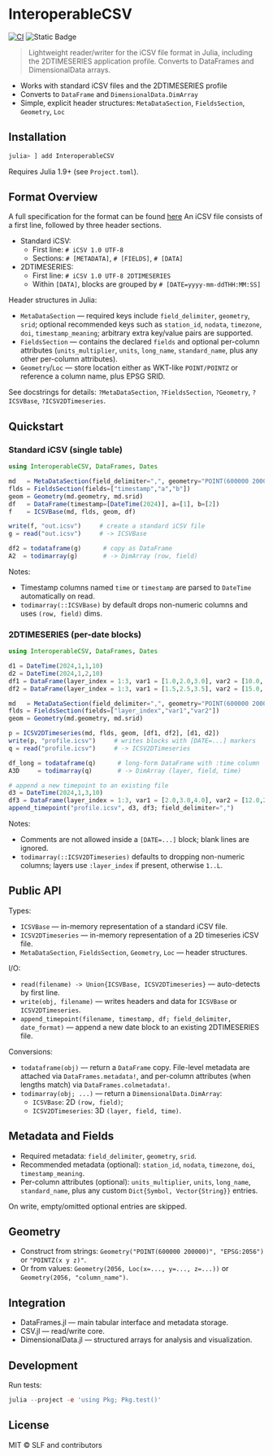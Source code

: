# InteroperableCSV

[![CI](https://github.com/pleibers/iCSV.jl/actions/workflows/CI.yml/badge.svg)](https://github.com/pleibers/iCSV.jl/actions/workflows/CI.yml) ![Static Badge](https://img.shields.io/badge/License-MIT-blue?link=https%3A%2F%2Fgithub.com%2Fpleibers%2FiCSV.jl%2Fblob%2Fmain%2FLICENSE)

> Lightweight reader/writer for the iCSV file format in Julia, including the 2DTIMESERIES application profile. Converts to DataFrames and DimensionalData arrays.

- Works with standard iCSV files and the 2DTIMESERIES profile
- Converts to `DataFrame` and `DimensionalData.DimArray`
- Simple, explicit header structures: `MetaDataSection`, `FieldsSection`, `Geometry`, `Loc`

## Installation

```julia
julia> ] add InteroperableCSV
```

Requires Julia 1.9+ (see `Project.toml`).

## Format Overview

A full specification for the format can be found [here](https://git-pages.wsl.ch/envidat/icsv/)
An iCSV file consists of a first line, followed by three header sections.

- Standard iCSV:
  - First line: `# iCSV 1.0 UTF-8`
  - Sections: `# [METADATA]`, `# [FIELDS]`, `# [DATA]`
- 2DTIMESERIES:
  - First line: `# iCSV 1.0 UTF-8 2DTIMESERIES`
  - Within `[DATA]`, blocks are grouped by `# [DATE=yyyy-mm-ddTHH:MM:SS]`

Header structures in Julia:

- `MetaDataSection` — required keys include `field_delimiter`, `geometry`, `srid`; optional recommended keys such as `station_id`, `nodata`, `timezone`, `doi`, `timestamp_meaning`; arbitrary extra key/value pairs are supported.
- `FieldsSection` — contains the declared `fields` and optional per-column attributes (`units_multiplier`, `units`, `long_name`, `standard_name`, plus any other per-column attributes).
- `Geometry`/`Loc` — store location either as WKT-like `POINT/POINTZ` or reference a column name, plus EPSG SRID.

See docstrings for details: `?MetaDataSection`, `?FieldsSection`, `?Geometry`, `?ICSVBase`, `?ICSV2DTimeseries`.

## Quickstart

### Standard iCSV (single table)

```julia
using InteroperableCSV, DataFrames, Dates

md   = MetaDataSection(field_delimiter=",", geometry="POINT(600000 200000)", srid="EPSG:2056")
flds = FieldsSection(fields=["timestamp","a","b"]) 
geom = Geometry(md.geometry, md.srid)
df   = DataFrame(timestamp=[DateTime(2024)], a=[1], b=[2])
f    = ICSVBase(md, flds, geom, df)

write(f, "out.icsv")     # create a standard iCSV file
g = read("out.icsv")     # -> ICSVBase

df2 = todataframe(g)      # copy as DataFrame
A2  = todimarray(g)       # -> DimArray (row, field)
```

Notes:

- Timestamp columns named `time` or `timestamp` are parsed to `DateTime` automatically on read.
- `todimarray(::ICSVBase)` by default drops non-numeric columns and uses `(row, field)` dims.

### 2DTIMESERIES (per-date blocks)

```julia
using InteroperableCSV, DataFrames, Dates

d1 = DateTime(2024,1,1,10)
d2 = DateTime(2024,1,2,10)
df1 = DataFrame(layer_index = 1:3, var1 = [1.0,2.0,3.0], var2 = [10.0, 20.0, 30.0])
df2 = DataFrame(layer_index = 1:3, var1 = [1.5,2.5,3.5], var2 = [15.0, 25.0, 35.0])

md   = MetaDataSection(field_delimiter=",", geometry="POINT(600000 200000)", srid="EPSG:2056")
flds = FieldsSection(fields=["layer_index","var1","var2"]) 
geom = Geometry(md.geometry, md.srid)

p = ICSV2DTimeseries(md, flds, geom, [df1, df2], [d1, d2])
write(p, "profile.icsv")     # writes blocks with [DATE=...] markers
q = read("profile.icsv")     # -> ICSV2DTimeseries

df_long = todataframe(q)      # long-form DataFrame with :time column
A3D     = todimarray(q)       # -> DimArray (layer, field, time)

# append a new timepoint to an existing file
d3 = DateTime(2024,1,3,10)
df3 = DataFrame(layer_index = 1:3, var1 = [2.0,3.0,4.0], var2 = [12.0,22.0,32.0])
append_timepoint("profile.icsv", d3, df3; field_delimiter=",")
```

Notes:

- Comments are not allowed inside a `[DATE=...]` block; blank lines are ignored.
- `todimarray(::ICSV2DTimeseries)` defaults to dropping non-numeric columns; layers use `:layer_index` if present, otherwise `1..L`.

## Public API

Types:

- `ICSVBase` — in-memory representation of a standard iCSV file.
- `ICSV2DTimeseries` — in-memory representation of a 2D timeseries iCSV file.
- `MetaDataSection`, `FieldsSection`, `Geometry`, `Loc` — header structures.

I/O:

- `read(filename) -> Union{ICSVBase, ICSV2DTimeseries}` — auto-detects by first line.
- `write(obj, filename)` — writes headers and data for `ICSVBase` or `ICSV2DTimeseries`.
- `append_timepoint(filename, timestamp, df; field_delimiter, date_format)` — append a new date block to an existing 2DTIMESERIES file.

Conversions:

- `todataframe(obj)` — return a `DataFrame` copy. File-level metadata are attached via `DataFrames.metadata!`, and per-column attributes (when lengths match) via `DataFrames.colmetadata!`.
- `todimarray(obj; ...)` — return a `DimensionalData.DimArray`:
  - `ICSVBase`: 2D `(row, field)`;
  - `ICSV2DTimeseries`: 3D `(layer, field, time)`.

## Metadata and Fields

- Required metadata: `field_delimiter`, `geometry`, `srid`.
- Recommended metadata (optional): `station_id`, `nodata`, `timezone`, `doi`, `timestamp_meaning`.
- Per-column attributes (optional): `units_multiplier`, `units`, `long_name`, `standard_name`, plus any custom `Dict{Symbol, Vector{String}}` entries.

On write, empty/omitted optional entries are skipped.

## Geometry

- Construct from strings: `Geometry("POINT(600000 200000)", "EPSG:2056")` or `"POINTZ(x y z)"`.
- Or from values: `Geometry(2056, Loc(x=..., y=..., z=...))` or `Geometry(2056, "column_name")`.

## Integration

- DataFrames.jl — main tabular interface and metadata storage.
- CSV.jl — read/write core.
- DimensionalData.jl — structured arrays for analysis and visualization.

## Development

Run tests:

```julia
julia --project -e 'using Pkg; Pkg.test()'
```

## License

MIT &copy; SLF and contributors
